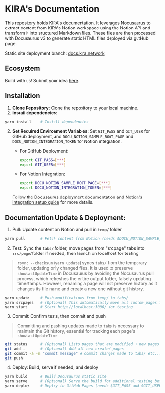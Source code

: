 # KIRA's Documentation

This repository holds KIRA's documentation. It leverages Nocusaurus to extract content from KIRA's Notion workspace using the Notion API and transform it into sructured Markdown files. These files are then processed with Docusaurus v3 to generate static HTML files deployed via gutHub page.

Static site deployment branch: [docs.kira.network](https://github.com/KiraCore/docs.kira.network/tree/docs.kira.network)

## Ecosystem 

Build with us! Submit your idea [here](https://github.com/KiraCore/docs.kira.network/tree/ecosystem).

## Installation

1. **Clone Repository**: Clone the repository to your local machine.
3. **Install dependencies**:
```bash
yarn install    # Install dependencies
```
2. **Set Required Environment Variables**: Set `GIT_PASS` and `GIT_USER` for GitHub deployment, and `DOCU_NOTION_SAMPLE_ROOT_PAGE` and `DOCU_NOTION_INTEGRATION_TOKEN` for Notion integration.

   - For GitHub Deployment:
     ```bash
     export GIT_PASS=[***]
     export GIT_USER=[***]
     ```
   - For Notion Integration:
     ```bash
     export DOCU_NOTION_SAMPLE_ROOT_PAGE=[***]
     export DOCU_NOTION_INTEGRATION_TOKEN=[***]
     ```
   Follow the [Docusaurus deployment documentation](https://docusaurus.io/docs/deployment#environment-settings) and [Notion's integration setup guide](https://developers.notion.com/docs/create-a-notion-integration#give-your-integration-page-permissions) for more details.

## Documentation Update & Deployment:

1. Pull: Update content on Notion and pull in `temp/` folder

```bash
yarn pull       # Fetch content from Notion (needs $DOCU_NOTION_SAMPLE_ROOT_PAGE and $DOCU_NOTION_INTEGRATION_TOKEN)
```

2. Test: Sync the `tabs/` folder, move pages from "srcpage" tabs into `src/page/`folder if needed, then launch on localhost for testing

> `rsync --checksum` (`yarn update`) syncs `tabs/` from the temporary folder, updating only changed files. It is used to preserve `showLastUpdateTime` in Docusaurus by avoiding the Nocusaurus pull process, which refreshes the entire output folder, falsely updating timestamps. However, renaming a page will not preserve history as it changes its file name and create a new one without git history.

```bash
yarn update     # Push modifications from temp/ to tabs/
yarn srcpages   # (Optional) This automatically move all custom pages from the tabs "srcpage" into the src/pages/ folder 
yarn start      # Start http://localhost:3000/ for testing
```

3. Commit: Confirm tests, then commit and push

> Committing and pushing updates made to `tabs` is necessary to maintain the Git history, essential for tracking each page's `showLastUpdateTime`

```bash
git status      # (Optional) Lists pages that are modified + new pages that need to be added to commit
git add .       # (Optional) Add all new created pages
git commit -a -m "commit message" # commit changes made to tabs/ etc...
git push
```

4. Deploy: Build, serve if needed, and deploy

```bash
yarn build      # Build Docusaurus static site
yarn serve      # (Optional) Serve the build for additional testing before production deployment
yarn deploy     # Deploy to GitHub Pages (needs $GIT_PASS and $GIT_USER)
```